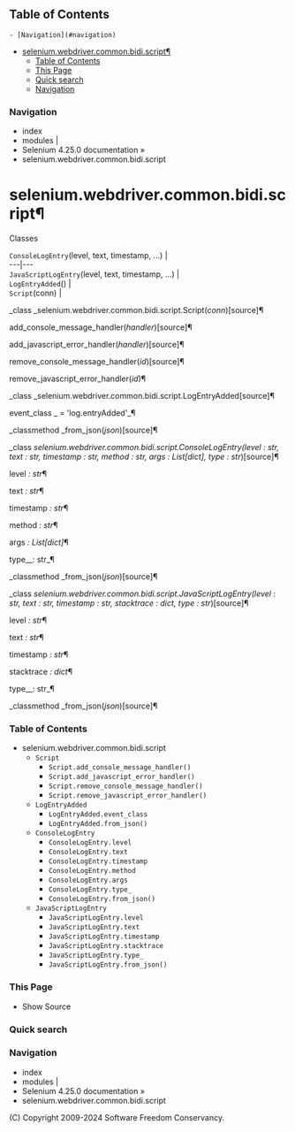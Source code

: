 ## Table of Contents

    - [Navigation](#navigation)
- [selenium.webdriver.common.bidi.script¶](#seleniumwebdrivercommonbidiscript)
    - [Table of Contents](#table-of-contents)
    - [This Page](#this-page)
    - [Quick search](#quick-search)
    - [Navigation](#navigation)

### Navigation

  * index
  * modules |
  * Selenium 4.25.0 documentation »
  * selenium.webdriver.common.bidi.script

# selenium.webdriver.common.bidi.script¶

Classes

`ConsoleLogEntry`(level, text, timestamp, ...) |   
---|---  
`JavaScriptLogEntry`(level, text, timestamp, ...) |   
`LogEntryAdded`() |   
`Script`(conn) |   
  
_class _selenium.webdriver.common.bidi.script.Script(_conn_)[source]¶

    

add_console_message_handler(_handler_)[source]¶

    

add_javascript_error_handler(_handler_)[source]¶

    

remove_console_message_handler(_id_)[source]¶

    

remove_javascript_error_handler(_id_)¶

    

_class _selenium.webdriver.common.bidi.script.LogEntryAdded[source]¶

    

event_class _ = 'log.entryAdded'_¶

    

_classmethod _from_json(_json_)[source]¶

    

_class _selenium.webdriver.common.bidi.script.ConsoleLogEntry(_level : str_,
_text : str_, _timestamp : str_, _method : str_, _args : List[dict]_, _type_ :
str_)[source]¶

    

level _: str_¶

    

text _: str_¶

    

timestamp _: str_¶

    

method _: str_¶

    

args _: List[dict]_¶

    

type__: str_¶

    

_classmethod _from_json(_json_)[source]¶

    

_class _selenium.webdriver.common.bidi.script.JavaScriptLogEntry(_level :
str_, _text : str_, _timestamp : str_, _stacktrace : dict_, _type_ :
str_)[source]¶

    

level _: str_¶

    

text _: str_¶

    

timestamp _: str_¶

    

stacktrace _: dict_¶

    

type__: str_¶

    

_classmethod _from_json(_json_)[source]¶

    

### Table of Contents

  * selenium.webdriver.common.bidi.script
    * `Script`
      * `Script.add_console_message_handler()`
      * `Script.add_javascript_error_handler()`
      * `Script.remove_console_message_handler()`
      * `Script.remove_javascript_error_handler()`
    * `LogEntryAdded`
      * `LogEntryAdded.event_class`
      * `LogEntryAdded.from_json()`
    * `ConsoleLogEntry`
      * `ConsoleLogEntry.level`
      * `ConsoleLogEntry.text`
      * `ConsoleLogEntry.timestamp`
      * `ConsoleLogEntry.method`
      * `ConsoleLogEntry.args`
      * `ConsoleLogEntry.type_`
      * `ConsoleLogEntry.from_json()`
    * `JavaScriptLogEntry`
      * `JavaScriptLogEntry.level`
      * `JavaScriptLogEntry.text`
      * `JavaScriptLogEntry.timestamp`
      * `JavaScriptLogEntry.stacktrace`
      * `JavaScriptLogEntry.type_`
      * `JavaScriptLogEntry.from_json()`

### This Page

  * Show Source

### Quick search

### Navigation

  * index
  * modules |
  * Selenium 4.25.0 documentation »
  * selenium.webdriver.common.bidi.script

(C) Copyright 2009-2024 Software Freedom Conservancy.